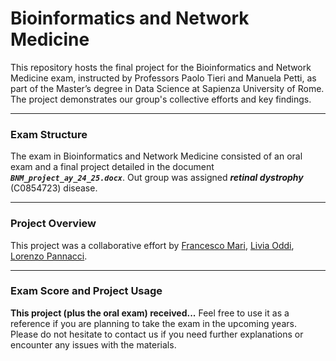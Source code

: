 # Bioinformatics and Network Medicine

This repository hosts the final project for the Bioinformatics and Network Medicine exam, instructed by Professors Paolo Tieri and Manuela Petti, as part of the Master’s degree in Data Science at Sapienza University of Rome. The project demonstrates our group's collective efforts and key findings.

-------------------------------------------------------------------------------------------------------------------------------------

### **Exam Structure**

The exam in Bioinformatics and Network Medicine consisted of an oral exam and a final project detailed in the document ***`BNM_project_ay_24_25.docx`***. Out group was assigned ***retinal dystrophy*** (C0854723) disease.

-------------------------------------------------------------------------------------------------------------------------------------

### **Project Overview**

This project was a collaborative effort by [Francesco Mari](https://github.com/FraMari00), [Livia Oddi](https://github.com/Livia020799), [Lorenzo Pannacci](https://github.com/LorenzoPannacci).

-------------------------------------------------------------------------------------------------------------------------------------

### **Exam Score and Project Usage**

**This project (plus the oral exam) received...** Feel free to use it as a reference if you are planning to take the exam in the upcoming years.<br> 
Please do not hesitate to contact us if you need further explanations or encounter any issues with the materials.
 
